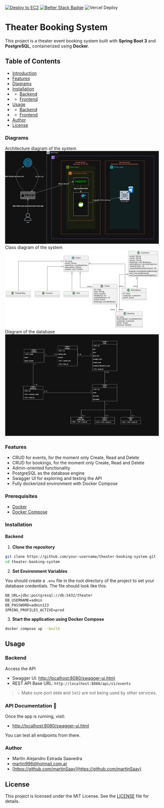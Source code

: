 [![Deploy to EC2](https://github.com/martinSaav/theater-booking-system/actions/workflows/deploy.yml/badge.svg)](https://github.com/martinSaav/theater-booking-system/actions/workflows/deploy.yml)
[![Better Stack Badge](https://uptime.betterstack.com/status-badges/v1/monitor/1xl31.svg)](https://uptime.betterstack.com/?utm_source=status_badge)
![Vercel Deploy](https://deploy-badge.vercel.app/vercel/teatro-gran-espectaculo-front)
# Theater Booking System

This project is a theater event booking system built with **Spring Boot 3** and **PostgreSQL**, containerized using **Docker**.

## Table of Contents
- [Introduction](#introduction)
- [Features](#features)
- [Diagrams](#diagrams)
- [Installation](#installation)
- - [Backend](#backend)
- - [Frontend](#frontend)
- [Usage](#usage)
- - [Backend](#backend)
- - [Frontend](#frontend)
- [Author](#author)
- [License](#license)

### Diagrams
Architecture diagram of the system
![architecture-diagram](docs/architecture-diagram.png)
Class diagram of the system
![class-diagram](docs/theater-booking-system-class_diagram_v3.png)
Diagram of the database
![bdd](docs/theater-booking-system-bdd_v3.png)
### Features

- CRUD for events, for the moment only Create, Read and Delete
- CRUD for bookings, for the moment only Create, Read and Delete
- Admin-oriented functionality
- PostgreSQL as the database engine
- Swagger UI for exploring and testing the API
- Fully dockerized environment with Docker Compose

### Prerequisites

- [Docker](https://www.docker.com/)
- [Docker Compose](https://docs.docker.com/compose/)

### Installation

#### Backend

1. **Clone the repository**

```bash
git clone https://github.com/your-username/theater-booking-system.git
cd theater-booking-system
```

2. **Set Environment Variables**

You should create a `.env` file in the root directory of the project to set your database credentials. The file should look like this:

```env
DB_URL=jdbc:postgresql://db:5432/theater
DB_USERNAME=admin
DB_PASSWORD=admin123
SPRING_PROFILES_ACTIVE=prod
```

3. **Start the application using Docker Compose**

```bash
docker compose up --build
```

## Usage
### Backend

Access the API

- Swagger UI: [http://localhost:8080/swagger-ui.html](http://localhost:8080/swagger-ui.html)
- REST API Base URL: `http://localhost:8080/api/v1/events`

> 💡 Make sure port `8080` and `5432` are not being used by other services.


### API Documentation 📘

Once the app is running, visit:

- [http://localhost:8080/swagger-ui.html](http://localhost:8080/swagger-ui.html)

You can test all endpoints from there.

### Author

- Martín Alejandro Estrada Saavedra  
- [martin996@hotmail.com.ar](mailto:martin996@hotmail.com.ar)  
- [https://github.com/martinSaav](https://github.com/martinSaav)

## License
This project is licensed under the MIT License. See the [LICENSE](LICENSE) file for details.
